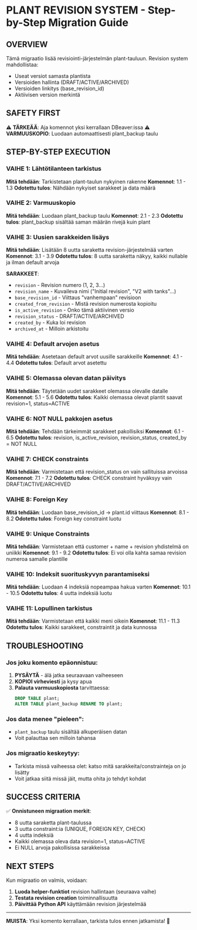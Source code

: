 # PLANT REVISION SYSTEM - Step-by-Step Migration Guide

## OVERVIEW
Tämä migraatio lisää revisiointi-järjestelmän plant-tauluun. Revision system mahdollistaa:
- Useat versiot samasta plantista
- Versioiden hallinta (DRAFT/ACTIVE/ARCHIVED)
- Versioiden linkitys (base_revision_id)
- Aktiivisen version merkintä

## SAFETY FIRST
⚠️ **TÄRKEÄÄ**: Aja komennot yksi kerrallaan DBeaver:issa
⚠️ **VARMUUSKOPIO**: Luodaan automaattisesti plant_backup taulu

## STEP-BY-STEP EXECUTION

### VAIHE 1: Lähtötilanteen tarkistus
**Mitä tehdään**: Tarkistetaan plant-taulun nykyinen rakenne
**Komennot**: 1.1 - 1.3
**Odotettu tulos**: Nähdään nykyiset sarakkeet ja data määrä

### VAIHE 2: Varmuuskopio
**Mitä tehdään**: Luodaan plant_backup taulu
**Komennot**: 2.1 - 2.3
**Odotettu tulos**: plant_backup sisältää saman määrän rivejä kuin plant

### VAIHE 3: Uusien sarakkeiden lisäys
**Mitä tehdään**: Lisätään 8 uutta saraketta revision-järjestelmää varten
**Komennot**: 3.1 - 3.9
**Odotettu tulos**: 8 uutta saraketta näkyy, kaikki nullable ja ilman default arvoja

**SARAKKEET**:
- `revision` - Revision numero (1, 2, 3...)
- `revision_name` - Kuvaileva nimi ("Initial revision", "V2 with tanks"...)
- `base_revision_id` - Viittaus "vanhempaan" revisioon
- `created_from_revision` - Mistä revision numerosta kopioitu
- `is_active_revision` - Onko tämä aktiivinen versio
- `revision_status` - DRAFT/ACTIVE/ARCHIVED
- `created_by` - Kuka loi revision
- `archived_at` - Milloin arkistoitu

### VAIHE 4: Default arvojen asetus
**Mitä tehdään**: Asetetaan default arvot uusille sarakkeille
**Komennot**: 4.1 - 4.4
**Odotettu tulos**: Default arvot asetettu

### VAIHE 5: Olemassa olevan datan päivitys
**Mitä tehdään**: Täytetään uudet sarakkeet olemassa olevalle datalle
**Komennot**: 5.1 - 5.6
**Odotettu tulos**: Kaikki olemassa olevat plantit saavat revision=1, status=ACTIVE

### VAIHE 6: NOT NULL pakkojen asetus
**Mitä tehdään**: Tehdään tärkeimmät sarakkeet pakollisiksi
**Komennot**: 6.1 - 6.5
**Odotettu tulos**: revision, is_active_revision, revision_status, created_by = NOT NULL

### VAIHE 7: CHECK constraints
**Mitä tehdään**: Varmistetaan että revision_status on vain sallituissa arvoissa
**Komennot**: 7.1 - 7.2
**Odotettu tulos**: CHECK constraint hyväksyy vain DRAFT/ACTIVE/ARCHIVED

### VAIHE 8: Foreign Key
**Mitä tehdään**: Luodaan base_revision_id -> plant.id viittaus
**Komennot**: 8.1 - 8.2
**Odotettu tulos**: Foreign key constraint luotu

### VAIHE 9: Unique Constraints
**Mitä tehdään**: Varmistetaan että customer + name + revision yhdistelmä on uniikki
**Komennot**: 9.1 - 9.2
**Odotettu tulos**: Ei voi olla kahta samaa revision numeroa samalle plantille

### VAIHE 10: Indeksit suorituskyvyn parantamiseksi
**Mitä tehdään**: Luodaan 4 indeksiä nopeampaa hakua varten
**Komennot**: 10.1 - 10.5
**Odotettu tulos**: 4 uutta indeksiä luotu

### VAIHE 11: Lopullinen tarkistus
**Mitä tehdään**: Varmistetaan että kaikki meni oikein
**Komennot**: 11.1 - 11.3
**Odotettu tulos**: Kaikki sarakkeet, constraintit ja data kunnossa

## TROUBLESHOOTING

### Jos joku komento epäonnistuu:
1. **PYSÄYTÄ** - älä jatka seuraavaan vaiheeseen
2. **KOPIOI virheviesti** ja kysy apua
3. **Palauta varmuuskopiosta** tarvittaessa:
   ```sql
   DROP TABLE plant;
   ALTER TABLE plant_backup RENAME TO plant;
   ```

### Jos data menee "pieleen":
- `plant_backup` taulu sisältää alkuperäisen datan
- Voit palauttaa sen milloin tahansa

### Jos migraatio keskeytyy:
- Tarkista missä vaiheessa olet: katso mitä sarakkeita/constrainteja on jo lisätty
- Voit jatkaa siitä missä jäit, mutta ohita jo tehdyt kohdat

## SUCCESS CRITERIA

✅ **Onnistuneen migraation merkit**:
- 8 uutta saraketta plant-taulussa
- 3 uutta constraint:ia (UNIQUE, FOREIGN KEY, CHECK)
- 4 uutta indeksiä
- Kaikki olemassa oleva data revision=1, status=ACTIVE
- Ei NULL arvoja pakollisissa sarakkeissa

## NEXT STEPS

Kun migraatio on valmis, voidaan:
1. **Luoda helper-funktiot** revision hallintaan (seuraava vaihe)
2. **Testata revision creation** toiminnallisuutta
3. **Päivittää Python API** käyttämään revision järjestelmää

---
**MUISTA**: Yksi komento kerrallaan, tarkista tulos ennen jatkamista! 🎯
